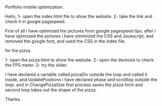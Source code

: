 Portfolio mobile optimization.

Hello,
1- open the index.html file to show the website.
2- take the link and check it in google pagespeed.

First of all i have optimized the pictures from google pagespeed tips.
after i have optimized the pictures i have minimized the CSS and Javascript, and removed the google font, and used the CSS in the index file.

for the pizza

1- open the pizza.html to show the website.
2- open the devtools to check the FPS meter.
3- try the slider.

I have declared a variable called pizzaDiv outside the loop and called it inside, and UpdatePositions i have declared phase and scrolltop outside the loop.
and in ChangePizzaSize  first process saves the pizza form and second loop takes out the shape of the pizza.

Thanks.
